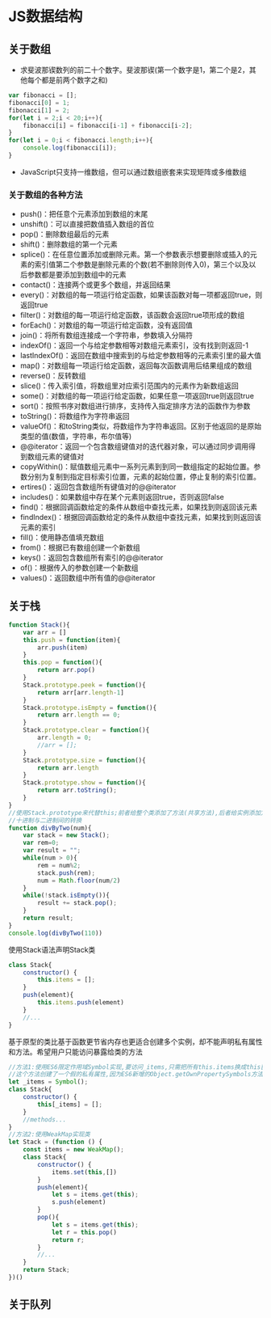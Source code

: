 # JS数据结构

## 关于数组

* 求斐波那锲数列的前二十个数字。斐波那锲(第一个数字是1，第二个是2，其他每个都是前两个数字之和)

```js
var fibonacci = [];
fibonacci[0] = 1;
fibonacci[1] = 2;
for(let i = 2;i < 20;i++){
    fibonacci[i] = fibonacci[i-1] + fibonacci[i-2];
}
for(let i = 0;i < fibonacci.length;i++){
	console.log(fibonacci[i]);
}
```

* JavaScript只支持一维数组，但可以通过数组嵌套来实现矩阵或多维数组

### 关于数组的各种方法

* push()：把任意个元素添加到数组的末尾
* unshift()：可以直接把数值插入数组的首位
* pop()：删除数组最后的元素
* shift()：删除数组的第一个元素
* splice()：在任意位置添加或删除元素。第一个参数表示想要删除或插入的元素的索引值第二个参数是删除元素的个数(若不删除则传入0)，第三个以及以后参数都是要添加到数组中的元素
* contact()：连接两个或更多个数组，并返回结果
* every()：对数组的每一项运行给定函数，如果该函数对每一项都返回true，则返回true
* filter()：对数组的每一项运行给定函数，该函数会返回true项形成的数组
* forEach()：对数组的每一项运行给定函数，没有返回值
* join()：将所有数组连接成一个字符串，参数填入分隔符
* indexOf()：返回一个与给定参数相等对数组元素索引，没有找到则返回-1
* lastIndexOf()：返回在数组中搜索到的与给定参数相等的元素索引里的最大值
* map()：对数组每一项运行给定函数，返回每次函数调用后结果组成的数组
* reverse()：反转数组
* slice()：传入索引值，将数组里对应索引范围内的元素作为新数组返回
* some()：对数组的每一项运行给定函数，如果任意一项返回true则返回true
* sort()：按照书序对数组进行排序，支持传入指定排序方法的函数作为参数
* toString()：将数组作为字符串返回
* valueOf()：和toString类似，将数组作为字符串返回。区别于他返回的是原始类型的值(数值，字符串，布尔值等)
* @@iterator：返回一个包含数组键值对的迭代器对象，可以通过同步调用得到数组元素的键值对
* copyWithin()：赋值数组元素中一系列元素到到同一数组指定的起始位置。参数分别为复制到指定目标索引位置，元素的起始位置，停止复制的索引位置。
* ertires()：返回包含数组所有键值对的@@iterator
* includes()：如果数组中存在某个元素则返回true，否则返回false
* find()：根据回调函数给定的条件从数组中查找元素，如果找到则返回该元素
* findIndex()：根据回调函数给定的条件从数组中查找元素，如果找到则返回该元素的索引
* fill()：使用静态值填充数组
* from()：根据已有数组创建一个新数组
* keys()：返回包含数组所有索引的@@iterator
* of()：根据传入的参数创建一个新数组
* values()：返回数组中所有值的@@iterator





## 关于栈

```js
function Stack(){
	var arr = []
	this.push = function(item){
		arr.push(item)
	}
	this.pop = function(){
		return arr.pop()
	}
	Stack.prototype.peek = function(){
		return arr[arr.length-1]
	}
	Stack.prototype.isEmpty = function(){
		return arr.length == 0;
	}
	Stack.prototype.clear = function(){
		arr.length = 0;
		//arr = [];
	}
	Stack.prototype.size = function(){
		return arr.length
	}
	Stack.prototype.show = function(){
		return arr.toString();
	}
}
//使用Stack.prototype来代替this;前者给整个类添加了方法(共享方法),后者给实例添加方法(每一个都有添加方法).前者更节省时间和内存
//十进制与二进制间的转换
function divByTwo(num){
	var stack = new Stack();
	var rem=0;
	var result = "";
	while(num > 0){
		rem = num%2;
		stack.push(rem);
		num = Math.floor(num/2)
	}
	while(!stack.isEmpty()){
		result += stack.pop();
	}
	return result;
}
console.log(divByTwo(110))
```

使用Stack语法声明Stack类

```js
class Stack{
	constructor() {
	    this.items = [];
	}
	push(element){
		this.items.push(element)
	}
	//...
}
```

基于原型的类比基于函数更节省内存也更适合创建多个实例，却不能声明私有属性和方法。希望用户只能访问暴露给类的方法

```js
//方法1:使用ES6限定作用域Symbol实现,要访问_items,只需把所有this.items换成this[_items]
//这个方法创建了一个假的私有属性,因为ES6新增的Object.getOwnPropertySymbols方法能够获取到类里面声明的所有Symbol属性
let _items = Symbol();
class Stack{
	constructor() {
	    this[_items] = [];
	}
	//methods...
}
//方法2:使用WeakMap实现类
let Stack = (function () {
	const items = new WeakMap();
	class Stack{
		constructor() {
		    items.set(this,[])
		}
		push(element){
			let s = items.get(this);
			s.push(element)
		}
		pop(){
			let s = items.get(this);
			let r = this.pop()
			return r;
		}
		//...
	}
	return Stack;
})()
```



## 关于队列

```js

```






